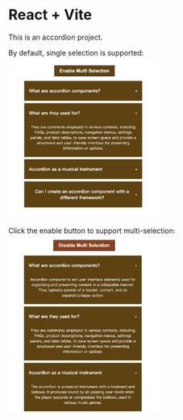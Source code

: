 # React + Vite

This is an accordion project.

<!-- By default, single selection is supported:
![single selection](<截屏2025-02-22 下午12.14.19.png>)

Click the enable button to support multi-selection:
![multi selections](<截屏2025-02-22 下午12.14.38.png>) -->

By default, single selection is supported:
<img src="截屏2025-02-22 下午12.14.19.png" alt="single selection" width="300"/>

Click the enable button to support multi-selection:
<img src="截屏2025-02-22 下午12.14.38.png" alt="multi selections" width="300"/>

